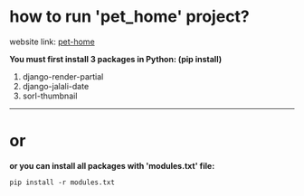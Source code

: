 # how to run 'pet_home' project?

website link: [pet-home](https://www.shahab-ganjapour.ir 'pet home website')

**You must first install 3 packages in Python: (pip install)**


1. django-render-partial
2. django-jalali-date
3. sorl-thumbnail


----

# or

**or you can install all packages with 'modules.txt' file:**

```
pip install -r modules.txt
```
